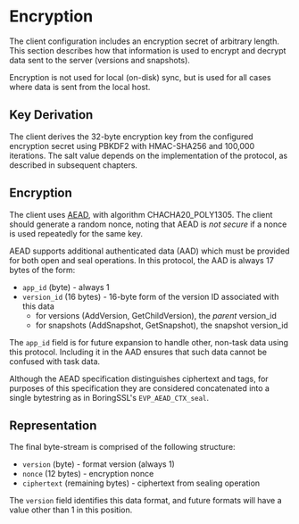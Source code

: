 # Encryption

The client configuration includes an encryption secret of arbitrary length.
This section describes how that information is used to encrypt and decrypt data sent to the server (versions and snapshots).

Encryption is not used for local (on-disk) sync, but is used for all cases where data is sent from the local host.

## Key Derivation

The client derives the 32-byte encryption key from the configured encryption secret using PBKDF2 with HMAC-SHA256 and 100,000 iterations.
The salt value depends on the implementation of the protocol, as described in subsequent chapters.

## Encryption

The client uses [AEAD](https://commondatastorage.googleapis.com/chromium-boringssl-docs/aead.h.html), with algorithm CHACHA20_POLY1305.
The client should generate a random nonce, noting that AEAD is _not secure_ if a nonce is used repeatedly for the same key.

AEAD supports additional authenticated data (AAD) which must be provided for both open and seal operations.
In this protocol, the AAD is always 17 bytes of the form:
 * `app_id` (byte) - always 1
 * `version_id` (16 bytes) - 16-byte form of the version ID associated with this data
   * for versions (AddVersion, GetChildVersion), the _parent_ version_id
   * for snapshots (AddSnapshot, GetSnapshot), the snapshot version_id

The `app_id` field is for future expansion to handle other, non-task data using this protocol.
Including it in the AAD ensures that such data cannot be confused with task data.

Although the AEAD specification distinguishes ciphertext and tags, for purposes of this specification they are considered concatenated into a single bytestring as in BoringSSL's `EVP_AEAD_CTX_seal`.

## Representation

The final byte-stream is comprised of the following structure:

* `version` (byte) - format version (always 1)
* `nonce` (12 bytes) - encryption nonce
* `ciphertext` (remaining bytes) - ciphertext from sealing operation

The `version` field identifies this data format, and future formats will have a value other than 1 in this position.
